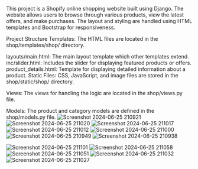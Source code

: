 This project is a Shopify online shopping website built using Django. The website allows users to browse through various products, view the latest offers, and make purchases. The layout and styling are handled using HTML templates and Bootstrap for responsiveness.

Project Structure
Templates: The HTML files are located in the shop/templates/shop/ directory.

layouts/main.html: The main layout template which other templates extend.
inc/slider.html: Includes the slider for displaying featured products or offers.
product_details.html: Template for displaying detailed information about a product.
Static Files: CSS, JavaScript, and image files are stored in the shop/static/shop/ directory.

Views: The views for handling the logic are located in the shop/views.py file.

Models: The product and category models are defined in the shop/models.py file.
![Screenshot 2024-06-25 210921](https://github.com/sreeramsr/shopify/assets/135236418/63d13900-5d7f-4989-bb2a-66977dd0c3c0)
![Screenshot 2024-06-25 211020](https://github.com/sreeramsr/shopify/assets/135236418/694c0ddc-5b1e-4035-9de9-ded355984a16)
![Screenshot 2024-06-25 211017](https://github.com/sreeramsr/shopify/assets/135236418/2afa7bdc-69f7-485c-bbca-467c1c9a6995)
![Screenshot 2024-06-25 211012](https://github.com/sreeramsr/shopify/assets/135236418/db115604-902f-46ce-b2bd-52c8b56bf790)
![Screenshot 2024-06-25 211000](https://github.com/sreeramsr/shopify/assets/135236418/020edc64-5755-44fe-917b-330bc8d1c6d3)
![Screenshot 2024-06-25 210949](https://github.com/sreeramsr/shopify/assets/135236418/bad0921b-9a13-4e1d-b4fa-47355fa6bf40)
![Screenshot 2024-06-25 210938](https://github.com/sreeramsr/shopify/assets/135236418/3ec000c9-ca77-4605-b812-2edc0394e854)

![Screenshot 2024-06-25 211101](https://github.com/sreeramsr/shopify/assets/135236418/1b8c6399-ab4f-4e64-a51c-83d426ebded7)
![Screenshot 2024-06-25 211058](https://github.com/sreeramsr/shopify/assets/135236418/3d97728b-6d8a-4f20-8cef-d552cb75d2dc)
![Screenshot 2024-06-25 211051](https://github.com/sreeramsr/shopify/assets/135236418/7d5a13b1-3453-4a72-9f9e-de68a04798cb)
![Screenshot 2024-06-25 211032](https://github.com/sreeramsr/shopify/assets/135236418/8f35a6a4-de5a-44ee-a979-e2b5ac46e3aa)
![Screenshot 2024-06-25 211027](https://github.com/sreeramsr/shopify/assets/135236418/76493efa-dea0-48bb-9186-af2632294622)
